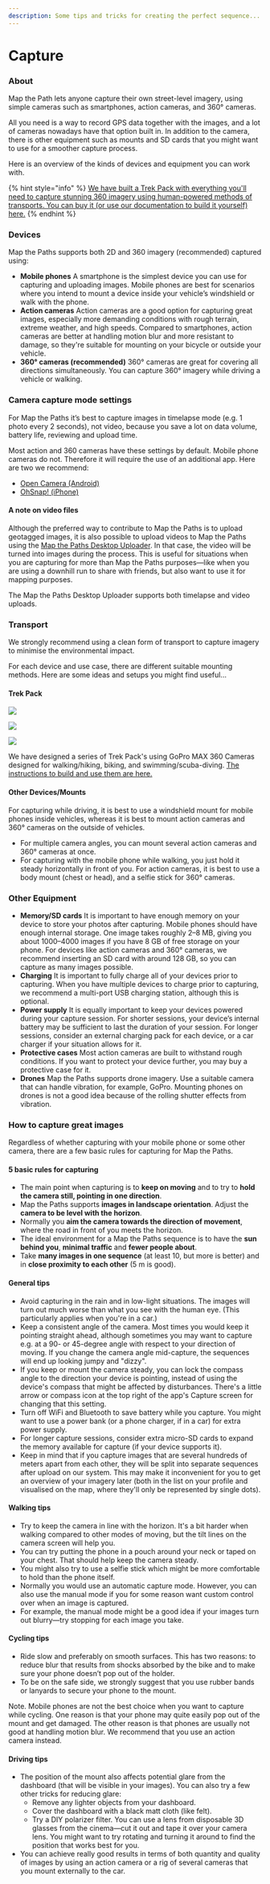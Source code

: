 ```yaml
---
description: Some tips and tricks for creating the perfect sequence...
---
```


# Capture

### About

Map the Path lets anyone capture their own street-level imagery, using simple cameras such as smartphones, action cameras, and 360° cameras.

All you need is a way to record GPS data together with the images, and a lot of cameras nowadays have that option built in. In addition to the camera, there is other equipment such as mounts and SD cards that you might want to use for a smoother capture process.

Here is an overview of the kinds of devices and equipment you can work with.

{% hint style="info" %}
[We have built a Trek Pack with everything you'll need to capture stunning 360 imagery using human-powered methods of transports. You can buy it \(or use our documentation to build it yourself\) here.](https://www.trekview.org/trek-pack/)
{% endhint %}

### Devices

Map the Paths supports both 2D and 360 imagery \(recommended\) captured using:

* **Mobile phones** A smartphone is the simplest device you can use for capturing and uploading images. Mobile phones are best for scenarios where you intend to mount a device inside your vehicle’s windshield or walk with the phone. 
* **Action cameras** Action cameras are a good option for capturing great images, especially more demanding conditions with rough terrain, extreme weather, and high speeds. Compared to smartphones, action cameras are better at handling motion blur and more resistant to damage, so they're suitable for mounting on your bicycle or outside your vehicle. 
* **360° cameras \(recommended\)** 360° cameras are great for covering all directions simultaneously. You can capture 360° imagery while driving a vehicle or walking. 

### Camera capture mode settings

For Map the Paths it’s best to capture images in timelapse mode \(e.g. 1 photo every 2 seconds\), not video, because you save a lot on data volume, battery life, reviewing and upload time.

Most action and 360 cameras have these settings by default. Mobile phone cameras do not. Therefore it will require the use of an additional app. Here are two we recommend:

* [Open Camera \(Android\)](https://play.google.com/store/apps/details?id=net.sourceforge.opencamera&hl=en)
* [OhSnap! \(iPhone\)](https://apps.apple.com/us/app/osnap-stop-motion-time-lapse/id457404788)

#### **A note on video files**

Although the preferred way to contribute to Map the Paths is to upload geotagged images, it is also possible to upload videos to Map the Paths using the [Map the Paths Desktop Uploader](http://mtp.trekview.org/uploader). In that case, the video will be turned into images during the process. This is useful for situations when you are capturing for more than Map the Paths purposes—like when you are using a downhill run to share with friends, but also want to use it for mapping purposes.

The Map the Paths Desktop Uploader supports both timelapse and video uploads.

### Transport

We strongly recommend using a clean form of transport to capture imagery to minimise the environmental impact.

For each device and use case, there are different suitable mounting methods. Here are some ideas and setups you might find useful...

#### Trek Pack

![](https://lh3.googleusercontent.com/FL0yFujdlTMW-Tzy-i51RcvQeMyDP2BFyCinq9GPAwo_3ArIiJ2cJOgxs3PxV4ZsufL6ooKVnY9J2EPLkVY8b5Srk-hv8BfO4BYDrH05K40iNhubOQM2VCghiXWA4T_csme1dO71)

![](https://lh4.googleusercontent.com/MiEajqIxt-8mjjB20iJMAKlM2yQSRZ3Jea9CrQ0x-QVwxE69rQIEjiR2UeT4KzsZvfsWoq2DUKGgqC_QW16U7A0wZCfNWV-7-HnSel_thnJhWiJW5zknUhcBbze3PmlkFCirNfBl)

![](https://lh6.googleusercontent.com/PEbrdCrx-GQrFiK5u5Wixkhxuz-BSi3dV4mTuE-GUPEgzrYu5XLXfko5G5R2EeH16Hvbrzh1DgR3YJRfDylKGnFE8EQq9Oe2uC3nJ4X3xYGQmIGu2btwjinDczTVE2ZdQHgzBMXd)

We have designed a series of Trek Pack's using GoPro MAX 360 Cameras designed for walking/hiking, biking, and swimming/scuba-diving. [The instructions to build and use them are here.](../../../trek-pack/v2/)

#### Other Devices/Mounts

For capturing while driving, it is best to use a windshield mount for mobile phones inside vehicles, whereas it is best to mount action cameras and 360° cameras on the outside of vehicles.

* For multiple camera angles, you can mount several action cameras and 360° cameras at once.
* For capturing with the mobile phone while walking, you just hold it steady horizontally in front of you. For action cameras, it is best to use a body mount \(chest or head\), and a selfie stick for 360° cameras.

### Other Equipment

* **Memory/SD cards** It is important to have enough memory on your device to store your photos after capturing. Mobile phones should have enough internal storage. One image takes roughly 2–8 MB, giving you about 1000–4000 images if you have 8 GB of free storage on your phone. For devices like action cameras and 360° cameras, we recommend inserting an SD card with around 128 GB, so you can capture as many images possible.
* **Charging** It is important to fully charge all of your devices prior to capturing. When you have multiple devices to charge prior to capturing, we recommend a multi-port USB charging station, although this is optional.
* **Power supply** It is equally important to keep your devices powered during your capture session. For shorter sessions, your device’s internal battery may be sufficient to last the duration of your session. For longer sessions, consider an external charging pack for each device, or a car charger if your situation allows for it.
* **Protective cases** Most action cameras are built to withstand rough conditions. If you want to protect your device further, you may buy a protective case for it.
* **Drones** Map the Paths supports drone imagery. Use a suitable camera that can handle vibration, for example, GoPro. Mounting phones on drones is not a good idea because of the rolling shutter effects from vibration. 

### How to capture great images

Regardless of whether capturing with your mobile phone or some other camera, there are a few basic rules for capturing for Map the Paths. 

#### 5 basic rules for capturing

* The main point when capturing is to **keep on moving** and to try to **hold the camera still, pointing in one direction**.
* Map the Paths supports **images in landscape orientation**. Adjust the **camera to be level with the horizon**.
* Normally you **aim the camera towards the direction of movement**, where the road in front of you meets the horizon.
* The ideal environment for a Map the Paths sequence is to have the **sun behind you**, **minimal traffic** and **fewer people about**.
* Take **many images in one sequence** \(at least 10, but more is better\) and in **close proximity to each other** \(5 m is good\).

#### General tips

* Avoid capturing in the rain and in low-light situations. The images will turn out much worse than what you see with the human eye. \(This particularly applies when you're in a car.\)
* Keep a consistent angle of the camera. Most times you would keep it pointing straight ahead, although sometimes you may want to capture e.g. at a 90- or 45-degree angle with respect to your direction of moving. If you change the camera angle mid-capture, the sequences will end up looking jumpy and "dizzy".
* If you keep or mount the camera steady, you can lock the compass angle to the direction your device is pointing, instead of using the device's compass that might be affected by disturbances. There's a little arrow or compass icon at the top right of the app's Capture screen for changing that this setting.
* Turn off WiFi and Bluetooth to save battery while you capture. You might want to use a power bank \(or a phone charger, if in a car\) for extra power supply.
* For longer capture sessions, consider extra micro-SD cards to expand the memory available for capture \(if your device supports it\).
* Keep in mind that if you capture images that are several hundreds of meters apart from each other, they will be split into separate sequences after upload on our system. This may make it inconvenient for you to get an overview of your imagery later \(both in the list on your profile and visualised on the map, where they'll only be represented by single dots\).

#### Walking tips

* Try to keep the camera in line with the horizon. It's a bit harder when walking compared to other modes of moving, but the tilt lines on the camera screen will help you.
* You can try putting the phone in a pouch around your neck or taped on your chest. That should help keep the camera steady.
* You might also try to use a selfie stick which might be more comfortable to hold than the phone itself.
* Normally you would use an automatic capture mode. However, you can also use the manual mode if you for some reason want custom control over when an image is captured.
* For example, the manual mode might be a good idea if your images turn out blurry—try stopping for each image you take.

#### Cycling tips

* Ride slow and preferably on smooth surfaces. This has two reasons: to reduce blur that results from shocks absorbed by the bike and to make sure your phone doesn’t pop out of the holder.
* To be on the safe side, we strongly suggest that you use rubber bands or lanyards to secure your phone to the mount.

Note. Mobile phones are not the best choice when you want to capture while cycling. One reason is that your phone may quite easily pop out of the mount and get damaged. The other reason is that phones are usually not good at handling motion blur. We recommend that you use an action camera instead.

#### Driving tips

* The position of the mount also affects potential glare from the dashboard \(that will be visible in your images\). You can also try a few other tricks for reducing glare:
  * Remove any lighter objects from your dashboard.
  * Cover the dashboard with a black matt cloth \(like felt\).
  * Try a DIY polarizer filter. You can use a lens from disposable 3D glasses from the cinema—cut it out and tape it over your camera lens. You might want to try rotating and turning it around to find the position that works best for you.
* You can achieve really good results in terms of both quantity and quality of images by using an action camera or a rig of several cameras that you mount externally to the car.

